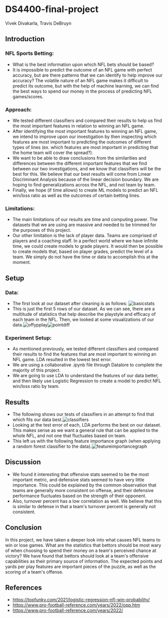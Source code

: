 # DS4400-final-project
Vivek Divakarla, Travis DeBruyn

## Introduction
### NFL Sports Betting:
- What is the best information upon which NFL bets should be based?
- It is impossible to predict the outcome of an NFL game with perfect accuracy, but are there patterns that we can identify to help improve our accuracy? The volatile nature of an NFL game makes it difficult to predict its outcome, but with the help of machine learning, we can find the best ways to spend our money in the process of predicting NFL games/scores.

### Approach:
- We tested different classifiers and compared their results to help us find the most important features in relation to winning an NFL game.
- After identifying the most important features to winning an NFL game, we intend to improve upon our investigation by then inspecting which features are most important to predicting the outcomes of different types of lines (ex. which features are most important in predicting that the home team will cover the spread?).
- We want to be able to draw conclusions from the similarities and differences between the different important features that we find between our two investigations, and we know that classifiers will be the best for this. We believe that our best results will come from Linear Discriminant Analysis because of the linear decision boundary. We are hoping to find generalizations across the NFL, and not team by team.
- Finally, we hope (if time allows) to create ML models to predict an NFL win/loss ratio as well as the outcomes of certain betting lines.


### Limitations:
- The main limitations of our results are time and computing power. The datasets that we are using are massive and needed to be trimmed for the purposes of this project.
- Our other limitation is the lack of player data. Teams are comprised of players and a coaching staff. In a perfect world where we have infinite time, we could create models to grade players. It would then be possible to create models that, based on player grades, predict the level of a team. We simply do not have the time or data to accomplish this at the moment.

## Setup
### Data:
- The first look at our dataset after cleaning is as follows: ![basicstats](https://user-images.githubusercontent.com/71042338/231732408-4a6026bb-f1e7-4a2c-a963-f5459caac0ea.png)
- This is just the first 5 rows of our dataset. As we can see, there are a multitude of statistics that help describe the playstyle and efficacy of each team in the NFL. Then, we looked at some visualizations of our data.![offypplay](https://user-images.githubusercontent.com/71042338/231737240-c92e601e-82aa-43a1-a057-9fd2bed00d1e.png)![pointdiff](https://user-images.githubusercontent.com/71042338/231736734-2d83cc75-38e5-4aee-b0bc-8d878fb736a7.png)


### Experiment Setup:
- As mentioned previously, we tested different classifiers and compared their results to find the features that are most important to winning an NFL game. LDA resulted in the lowest test error.
- We are using a collaborative .ipynb file through Datalore to complete the majority of this project.
- We are going to use LDA to understand the features of our data better, and then likely use Logistic Regression to create a model to predict NFL win/loss ratio by team.

## Results
- The following shows our tests of classifiers in an attempt to find that which fits our data best.![classifiers](https://user-images.githubusercontent.com/71042338/231737731-407f5297-0794-42b0-adb7-fa6c159dec90.png)
- Looking at the test error of each, LDA performs the best on our dataset. This makes sense as we want a general rule that can be applied to the whole NFL, and not one that fluctuates based on team.
- This left us with the following feature importance graph (when applying a random forest classifier to the data).![featureimportancegraph](https://user-images.githubusercontent.com/71042338/231738385-c30af62b-af83-44bc-ab6e-a618d1f82b65.png)

## Discussion
- We found it interesting that offensive stats seemed to be the most important metric, and defensive stats seemed to have very little importance. This could be explained by the common observation that teams are generally more consistent on offense, and their defensive performance fluctuates based on the strength of their opponent.
- Also, turnover percent has a low correlation as well. We believe that this is similar to defense in that a team's turnover percent is generally not consistent.

## Conclusion
In this project, we have taken a deeper look into what causes NFL teams to win or lose games. What are the statistics that bettors should be most wary of when choosing to spend their money on a team's perceived chance at victory? We have found that bettors should look at a team's offensive capabilities as their primary source of information. The expected points and yards per play features are important pieces of the puzzle, as well as the scoring of a team's offense.

## References
- https://topfunky.com/2021/logistic-regression-nfl-win-probability/
- https://www.pro-football-reference.com/years/2022/opp.htm
- https://www.pro-football-reference.com/years/2022/

